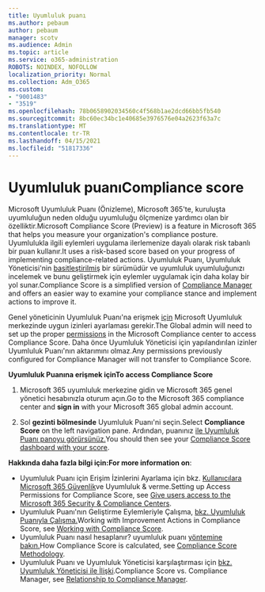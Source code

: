 ```yaml
---
title: Uyumluluk puanı
ms.author: pebaum
author: pebaum
manager: scotv
ms.audience: Admin
ms.topic: article
ms.service: o365-administration
ROBOTS: NOINDEX, NOFOLLOW
localization_priority: Normal
ms.collection: Adm_O365
ms.custom:
- "9001483"
- "3519"
ms.openlocfilehash: 78b0658902034560c4f568b1ae2dcd66bb5fb540
ms.sourcegitcommit: 8bc60ec34bc1e40685e3976576e04a2623f63a7c
ms.translationtype: MT
ms.contentlocale: tr-TR
ms.lasthandoff: 04/15/2021
ms.locfileid: "51817336"
---
```

# <a name="compliance-score"></a><span data-ttu-id="0270c-102">Uyumluluk puanı</span><span class="sxs-lookup"><span data-stu-id="0270c-102">Compliance score</span></span>

<span data-ttu-id="0270c-103">Microsoft Uyumluluk Puanı (Önizleme), Microsoft 365'te, kuruluşta uyumluluğun neden olduğu uyumluluğu ölçmenize yardımcı olan bir özelliktir.</span><span class="sxs-lookup"><span data-stu-id="0270c-103">Microsoft Compliance Score (Preview) is a feature in Microsoft 365 that helps you measure your organization's compliance posture.</span></span> <span data-ttu-id="0270c-104">Uyumlulukla ilgili eylemleri uygulama ilerlemenize dayalı olarak risk tabanlı bir puan kullanır.</span><span class="sxs-lookup"><span data-stu-id="0270c-104">It uses a risk-based score based on your progress of implementing compliance-related actions.</span></span>   <span data-ttu-id="0270c-105">Uyumluluk Puanı, Uyumluluk Yöneticisi'nin [basitleştirilmiş](https://docs.microsoft.com/microsoft-365/compliance/compliance-manager-overview) bir sürümüdür ve uyumluluk uyumluluğunızı incelemek ve bunu geliştirmek için eylemler uygulamak için daha kolay bir yol sunar.</span><span class="sxs-lookup"><span data-stu-id="0270c-105">Compliance Score is a simplified version of [Compliance Manager](https://docs.microsoft.com/microsoft-365/compliance/compliance-manager-overview) and offers an easier way to examine your compliance stance and implement actions to improve it.</span></span> 

<span data-ttu-id="0270c-106">Genel yöneticinin Uyumluluk Puanı'na erişmek [için](https://docs.microsoft.com/microsoft-365/security/office-365-security/permissions-in-the-security-and-compliance-center) Microsoft Uyumluluk merkezinde uygun izinleri ayarlaması gerekir.</span><span class="sxs-lookup"><span data-stu-id="0270c-106">The Global admin will need to set up the proper [permissions](https://docs.microsoft.com/microsoft-365/security/office-365-security/permissions-in-the-security-and-compliance-center) in the Microsoft Compliance center to access Compliance Score.</span></span>  <span data-ttu-id="0270c-107">Daha önce Uyumluluk Yöneticisi için yapılandırılan izinler Uyumluluk Puanı'nın aktarımını olmaz.</span><span class="sxs-lookup"><span data-stu-id="0270c-107">Any permissions previously configured for Compliance Manager will not transfer to Compliance Score.</span></span>

<span data-ttu-id="0270c-108">**Uyumluluk Puanına erişmek için**</span><span class="sxs-lookup"><span data-stu-id="0270c-108">**To access Compliance Score**</span></span>

1. <span data-ttu-id="0270c-109">Microsoft 365 uyumluluk merkezine  gidin ve Microsoft 365 genel yönetici hesabınızla oturum açın.</span><span class="sxs-lookup"><span data-stu-id="0270c-109">Go to the Microsoft 365 compliance center and **sign in** with your Microsoft 365 global admin account.</span></span>

2. <span data-ttu-id="0270c-110">Sol **gezinti bölmesinde** Uyumluluk Puanı'ni seçin.</span><span class="sxs-lookup"><span data-stu-id="0270c-110">Select **Compliance Score** on the left navigation pane.</span></span> <span data-ttu-id="0270c-111">Ardından, puanınız [ile Uyumluluk Puanı panoyu görürsünüz.](https://docs.microsoft.com/microsoft-365/compliance/compliance-score-setup#understand-the-compliance-score-dashboard)</span><span class="sxs-lookup"><span data-stu-id="0270c-111">You should then see your [Compliance Score dashboard with your score](https://docs.microsoft.com/microsoft-365/compliance/compliance-score-setup#understand-the-compliance-score-dashboard).</span></span>
 

<span data-ttu-id="0270c-112">**Hakkında daha fazla bilgi için:**</span><span class="sxs-lookup"><span data-stu-id="0270c-112">**For more information on**:</span></span>

- <span data-ttu-id="0270c-113">Uyumluluk Puanı için Erişim İzinlerini Ayarlama için bkz. [Kullanıcılara Microsoft 365 Güvenlik](https://docs.microsoft.com/microsoft-365/security/office-365-security/grant-access-to-the-security-and-compliance-center)ve Uyumluluk & verme.</span><span class="sxs-lookup"><span data-stu-id="0270c-113">Setting up Access Permissions for Compliance Score, see [Give users access to the Microsoft 365 Security & Compliance Centers](https://docs.microsoft.com/microsoft-365/security/office-365-security/grant-access-to-the-security-and-compliance-center).</span></span>
- <span data-ttu-id="0270c-114">Uyumluluk Puanı'nın Geliştirme Eylemleriyle Çalışma, [bkz. Uyumluluk Puanıyla Çalışma.](https://docs.microsoft.com/microsoft-365/compliance/working-with-compliance-score)</span><span class="sxs-lookup"><span data-stu-id="0270c-114">Working with Improvement Actions in Compliance Score, see  [Working with Compliance Score](https://docs.microsoft.com/microsoft-365/compliance/working-with-compliance-score).</span></span>
- <span data-ttu-id="0270c-115">Uyumluluk Puanı nasıl hesaplanır? uyumluluk puanı [yöntemine bakın.](https://docs.microsoft.com/microsoft-365/compliance/compliance-score-methodology)</span><span class="sxs-lookup"><span data-stu-id="0270c-115">How Compliance Score is calculated, see [Compliance Score Methodology](https://docs.microsoft.com/microsoft-365/compliance/compliance-score-methodology).</span></span>
- <span data-ttu-id="0270c-116">Uyumluluk Puanı ve Uyumluluk Yöneticisi karşılaştırması için [bkz. Uyumluluk Yöneticisi ile İlişki](https://docs.microsoft.com/microsoft-365/compliance/compliance-score#relationship-to-compliance-manager).</span><span class="sxs-lookup"><span data-stu-id="0270c-116">Compliance Score vs. Compliance Manager, see [Relationship to Compliance Manager](https://docs.microsoft.com/microsoft-365/compliance/compliance-score#relationship-to-compliance-manager).</span></span>

